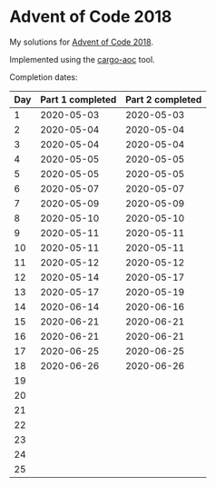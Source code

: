 # Advent of Code 2018

My solutions for [Advent of Code 2018](https://adventofcode.com/2018).

Implemented using the [cargo-aoc](https://github.com/gobanos/cargo-aoc) tool.

Completion dates:

| Day   | Part 1 completed  | Part 2 completed  |
|-------|-------------------|-------------------|
| 1     | 2020-05-03        | 2020-05-03        |
| 2     | 2020-05-04        | 2020-05-04        |
| 3     | 2020-05-04        | 2020-05-04        |
| 4     | 2020-05-05        | 2020-05-05        |
| 5     | 2020-05-05        | 2020-05-05        |
| 6     | 2020-05-07        | 2020-05-07        |
| 7     | 2020-05-09        | 2020-05-09        |
| 8     | 2020-05-10        | 2020-05-10        |
| 9     | 2020-05-11        | 2020-05-11        |
| 10    | 2020-05-11        | 2020-05-11        |
| 11    | 2020-05-12        | 2020-05-12        |
| 12    | 2020-05-14        | 2020-05-17        |
| 13    | 2020-05-17        | 2020-05-19        |
| 14    | 2020-06-14        | 2020-06-16        |
| 15    | 2020-06-21        | 2020-06-21        |
| 16    | 2020-06-21        | 2020-06-21        |
| 17    | 2020-06-25        | 2020-06-25        |
| 18    | 2020-06-26        | 2020-06-26        |
| 19    |                   |                   |
| 20    |                   |                   |
| 21    |                   |                   |
| 22    |                   |                   |
| 23    |                   |                   |
| 24    |                   |                   |
| 25    |                   |                   |


